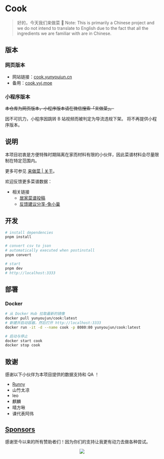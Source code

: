 # Cook

> 好的，今天我们来做菜 🥬
> Note: This is primarily a Chinese project and we do not intend to translate to English due to the fact that all the ingredients we are familiar with are in Chinese.

## 版本

### 网页版本

- 网站链接：[cook.yunyoujun.cn](https://cook.yunyoujun.cn)
- 备用：[cook.yyj.moe](https://cook.yyj.moe)

### 小程序版本

~~本仓库为网页版本，小程序版本请在微信搜索「来做菜」。~~

因不可抗力，小程序因跳转 B 站视频而被判定为导流违规下架。
将不再提供小程序版本。

<!-- ![微信小程序版本](./public/search-cook.png) -->

## 说明

本项目初衷是方便特殊时期隔离在家而材料有限的小伙伴，因此菜谱材料会尽量限制在特定范围内。

更多可参见 [来做菜 | 关于](https://cook.yunyoujun.cn/about)。

欢迎反馈更多菜谱数据：

- 相关链接
  - [居家菜谱投稿](https://docs.qq.com/form/page/DWk9GWW9oTmlXZU9V)
  - [反馈建议分享-兔小巢](https://support.qq.com/products/507827)

<!-- ### Features -->

<!-- 本项目支持 PWA，使用浏览器打开时，可将其添加到主屏幕以获得近原生 APP 的体验。 -->

## 开发

```bash
# install dependencies
pnpm install

# convert csv to json
# automatically executed when postinstall
pnpm convert

# start
pnpm dev
# http://localhost:3333
```

## 部署

### Docker

```bash
# 从 Docker Hub 拉取最新的镜像
docker pull yunyoujun/cook:latest
# 新建并启动容器，然后打开 http://localhost:3333
docker run -it -d --name cook -p 8080:80 yunyoujun/cook:latest

# 启动与停止
docker start cook
docker stop cook
```

## 致谢

感谢以下小伙伴为本项目提供的数据支持和 QA ！

- [Runny](https://weibo.com/runny)
- 山竹太凉
- leo
- 麒麟
- 晴方啾
- 课代表阿伟

## [Sponsors](https://sponsors.yunyoujun.cn)

感谢至今以来的所有赞助者们！因为你们的支持让我更有动力去做各种尝试。

<p align="center">
  <a href="https://cdn.jsdelivr.net/gh/YunYouJun/sponsors/public/sponsors.svg">
    <img src='https://cdn.jsdelivr.net/gh/YunYouJun/sponsors/public/sponsors.svg'/>
  </a>
</p>
